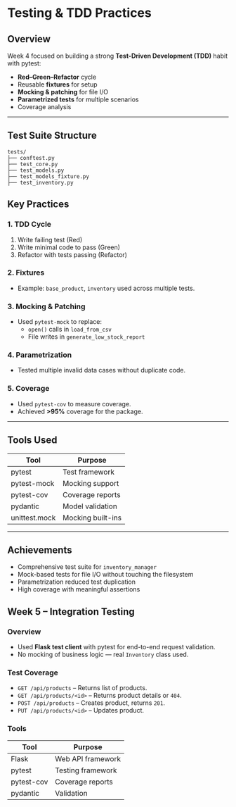 # Testing & TDD Practices

## Overview
Week 4 focused on building a strong **Test-Driven Development (TDD)** habit with pytest:
- **Red–Green–Refactor** cycle
- Reusable **fixtures** for setup
- **Mocking & patching** for file I/O
- **Parametrized tests** for multiple scenarios
- Coverage analysis

---

## Test Suite Structure
```
tests/
├── conftest.py
├── test_core.py
├── test_models.py
├── test_models_fixture.py
├── test_inventory.py
```


## Key Practices
### 1. TDD Cycle
1. Write failing test (Red)  
2. Write minimal code to pass (Green)  
3. Refactor with tests passing (Refactor)

### 2. Fixtures
- Example: `base_product`, `inventory` used across multiple tests.

### 3. Mocking & Patching
- Used `pytest-mock` to replace:
  - `open()` calls in `load_from_csv`
  - File writes in `generate_low_stock_report`

### 4. Parametrization
- Tested multiple invalid data cases without duplicate code.

### 5. Coverage
- Used `pytest-cov` to measure coverage.
- Achieved **>95%** coverage for the package.

---

## Tools Used
| Tool         | Purpose |
|--------------|---------|
| pytest       | Test framework |
| pytest-mock  | Mocking support |
| pytest-cov   | Coverage reports |
| pydantic     | Model validation |
| unittest.mock| Mocking built-ins |

---

## Achievements
- Comprehensive test suite for `inventory_manager`
- Mock-based tests for file I/O without touching the filesystem
- Parametrization reduced test duplication
- High coverage with meaningful assertions


## Week 5 – Integration Testing

### Overview
- Used **Flask test client** with pytest for end-to-end request validation.
- No mocking of business logic — real `Inventory` class used.

### Test Coverage
- `GET /api/products` – Returns list of products.
- `GET /api/products/<id>` – Returns product details or `404`.
- `POST /api/products` – Creates product, returns `201`.
- `PUT /api/products/<id>` – Updates product.

### Tools
| Tool         | Purpose                  |
|--------------|--------------------------|
| Flask        | Web API framework        |
| pytest       | Testing framework        |
| pytest-cov   | Coverage reports         |
| pydantic     | Validation               |
